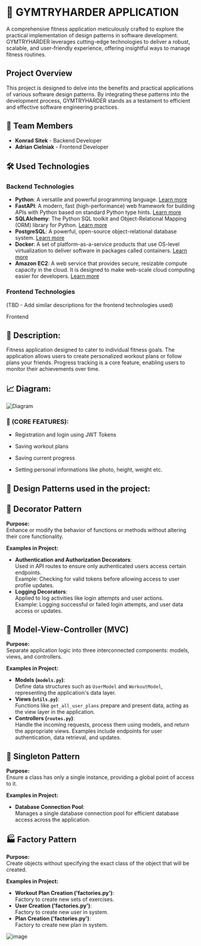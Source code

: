 # 📱 GYMTRYHARDER APPLICATION

A comprehensive fitness application meticulously crafted to explore the practical implementation of design patterns in software development. GYMTRYHARDER leverages cutting-edge technologies to deliver a robust, scalable, and user-friendly experience, offering insightful ways to manage fitness routines.

## Project Overview

This project is designed to delve into the benefits and practical applications of various software design patterns. By integrating these patterns into the development process, GYMTRYHARDER stands as a testament to efficient and effective software engineering practices.

## 👥 Team Members

- **Konrad Sitek** - Backend Developer
- **Adrian Cielniak** - Frontend Developer

## 🛠️ Used Technologies

### Backend Technologies

- **Python**: A versatile and powerful programming language. [Learn more](https://www.python.org/)
- **FastAPI**: A modern, fast (high-performance) web framework for building APIs with Python based on standard Python type hints. [Learn more](https://fastapi.tiangolo.com/)
- **SQLAlchemy**: The Python SQL toolkit and Object-Relational Mapping (ORM) library for Python. [Learn more](https://www.sqlalchemy.org/)
- **PostgreSQL**: A powerful, open-source object-relational database system. [Learn more](https://www.postgresql.org/)
- **Docker**: A set of platform-as-a-service products that use OS-level virtualization to deliver software in packages called containers. [Learn more](https://www.docker.com/)
- **Amazon EC2**: A web service that provides secure, resizable compute capacity in the cloud. It is designed to make web-scale cloud computing easier for developers. [Learn more](https://aws.amazon.com/ec2/)

### Frontend Technologies

(TBD - Add similar descriptions for the frontend technologies used)


Frontend


## 📝 **Description:**
Fitness application designed to cater to individual fitness goals. The application allows users to create personalized workout plans or follow plans your friends. Progress tracking is a core feature, enabling users to monitor their achievements over time.

## 📈 **Diagram:**

![Diagram](https://github.com/sit3kk/GymTryHarder_App/assets/69002597/a819a998-661b-4363-a81e-6cb0db0800c5)




### 🌟 **(CORE FEATURES):**
- Registration and login using JWT Tokens

- Saving workout plans

- Saving current progress

- Setting personal informations like photo, height, weight etc.


## 🧩 **Design Patterns used in the project:**

## 🎨 Decorator Pattern
**Purpose:**  
Enhance or modify the behavior of functions or methods without altering their core functionality.

**Examples in Project:**
- **Authentication and Authorization Decorators**:  
  Used in API routes to ensure only authenticated users access certain endpoints.  
  Example: Checking for valid tokens before allowing access to user profile updates.
- **Logging Decorators**:  
  Applied to log activities like login attempts and user actions.  
  Example: Logging successful or failed login attempts, and user data access or updates.


## 📐 Model-View-Controller (MVC)
**Purpose:**  
Separate application logic into three interconnected components: models, views, and controllers.

**Examples in Project:**
- **Models (`models.py`)**:  
  Define data structures such as `UserModel` and `WorkoutModel`, representing the application's data layer.
- **Views (`utils.py`)**:  
  Functions like `get_all_user_plans` prepare and present data, acting as the view layer in the application.
- **Controllers (`routes.py`)**:  
  Handle the incoming requests, process them using models, and return the appropriate views. Examples include endpoints for user authentication, data retrieval, and updates.

## 🔗 Singleton Pattern
**Purpose:**  
Ensure a class has only a single instance, providing a global point of access to it.

**Examples in Project:**
- **Database Connection Pool**:  
  Manages a single database connection pool for efficient database access across the application.

## 🏭 Factory Pattern
**Purpose:**  
Create objects without specifying the exact class of the object that will be created.

**Examples in Project:**
- **Workout Plan Creation ('factories.py')**:  
  Factory to create new sets of exercises.
- **User Creation ('factories.py')**:  
  Factory to create new user in system.
- **Plan Creation ('factories.py')**:  
  Factory to create new plan in system.





![image](https://github.com/sit3kk/GymTryHarder_App/assets/69002597/9ffd3451-dd83-4a2e-b972-723ed3358495)
